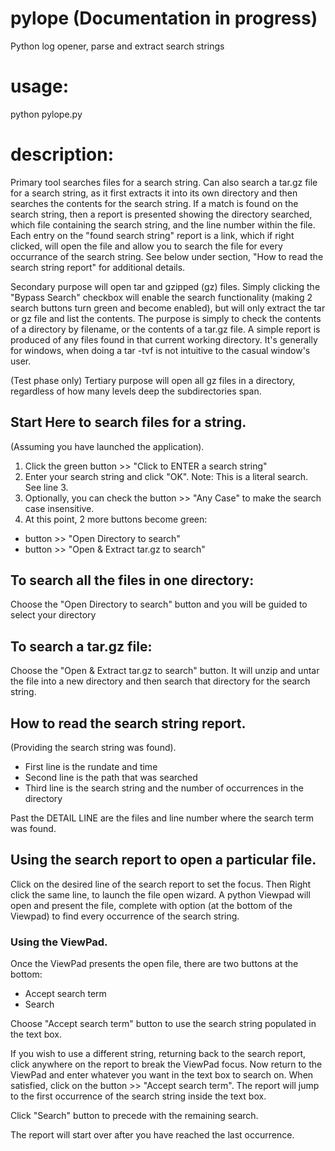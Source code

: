# pylope (Documentation in progress)
Python log opener, parse and extract search strings

# usage: 
python pylope.py

# description: 
Primary tool searches files for a search string. Can also search a tar.gz file for a search string, as it first extracts it into its own directory and then searches the contents for the search string. If a match is found on the search string, then a report is presented showing the directory searched, which file containing the search string, and the line number within the file. Each entry on the "found search string" report is a link, which if right clicked, will open the file and allow you to search the file for every occurrance of the search string. See below under section, "How to read the search string report" for additional details.

Secondary purpose will open tar and gzipped (gz) files. Simply clicking the "Bypass Search" checkbox will enable the search functionality (making 2 search buttons turn green and become enabled), but will only extract the tar or gz file and list the contents. The purpose is simply to check the contents of a directory by filename, or the contents of a tar.gz file. A simple report is produced of any files found in that current working directory. It's generally for windows, when doing a tar -tvf is not intuitive to the casual window's user.

(Test phase only) Tertiary purpose will open all gz files in a directory, regardless of how many levels deep the subdirectories span.

## Start Here to search files for a string.
(Assuming you have launched the application).
1. Click the green button >> "Click to ENTER a search string"
2. Enter your search string and click "OK". Note: This is a literal search. See line 3.
3. Optionally, you can check the button >> "Any Case" to make the search case insensitive.
4. At this point, 2 more buttons become green:
<ul>
<li>button >> "Open Directory to search"</li>
<li>button >> "Open & Extract tar.gz to search"</li>
</ul>

## To search all the files in one directory:
Choose the "Open Directory to search" button and you will be guided to select your directory

## To search a tar.gz file:
Choose the "Open & Extract tar.gz to search" button. It will unzip and untar the file into a new directory and then search that directory for the search string.

## How to read the search string report.
(Providing the search string was found).
<ul>
<li>First line is the rundate and time</li>
<li>Second line is the path that was searched</li>
<li>Third line is the search string and the number of occurrences in the directory</li>
</ul>

Past the DETAIL LINE are the files and line number where the search term was found.

## Using the search report to open a particular file.
Click on the desired line of the search report to set the focus. Then Right click the same line, to launch the file open wizard. A python Viewpad will open and present the file, complete with option (at the bottom of the Viewpad) to find every occurrence of the search string.

### Using the ViewPad.
Once the ViewPad presents the open file, there are two buttons at the bottom:
<ul>
<li>Accept search term</li>
<li>Search</li>
</ul>
<p>Choose "Accept search term" button to use the search string populated in the text box.</p>
If you wish to use a different string, returning back to the search report, click anywhere on the report to break the ViewPad focus. Now return to the ViewPad and enter whatever you want in the text box to search on. When satisfied, click on the button >> "Accept search term". The report will jump to the first occurrence of the search string inside the text box.
<p></p>
<p>Click "Search" button to precede with the remaining search.</p>
The report will start over after you have reached the last occurrence.
